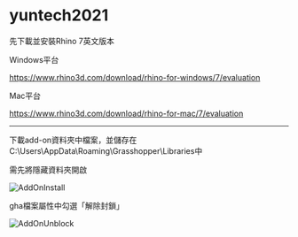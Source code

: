 # yuntech2021

先下載並安裝Rhino 7英文版本

Windows平台

https://www.rhino3d.com/download/rhino-for-windows/7/evaluation

Mac平台

https://www.rhino3d.com/download/rhino-for-mac/7/evaluation

--------------------------------------------------------------------------

下載add-on資料夾中檔案，並儲存在C:\Users\AppData\Roaming\Grasshopper\Libraries中

需先將隱藏資料夾開啟

![AddOnInstall](https://user-images.githubusercontent.com/5525391/114342798-13d09f00-9b8f-11eb-9da2-3fee913458f8.png)

gha檔案屬性中勾選「解除封鎖」

![AddOnUnblock](https://user-images.githubusercontent.com/5525391/114343128-d7ea0980-9b8f-11eb-80df-dd7e70ed2d8d.png)
